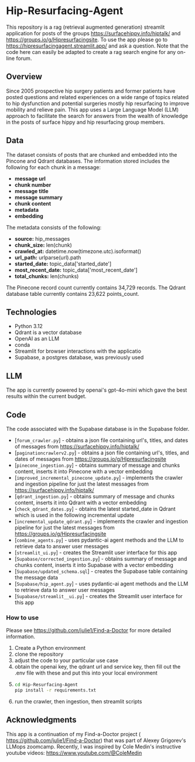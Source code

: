 # Hip-Resurfacing-Agent

This repository is a rag (retrieval augmented generation) streamlit application for posts of the groups https://surfacehippy.info/hiptalk/ and https://groups.io/g/Hipresurfacingsite.  To use the app please go to https://hipresurfacingagent.streamlit.app/ and ask a question. Note that the code here can easily be adapted to create a rag search engine for any on-line forum.

## Overview

Since 2005 prospective hip surgery patients and former patients have posted questions and 
related experiences on a wide range of topics related to hip dysfunction and potential
surgeries mostly hip resurfacing to improve mobility and relieve pain. This app uses a
Large Language Model (LLM) approach to facilitate the search for answers from the wealth 
of knowledge in the posts of surface hippy and hip resurfacing group members.

## Data

The dataset consists of posts that are chunked and embedded into the Pincone and Qdrant databases.
The information stored includes the following for each chunk in a message:

- **message url**
- **chunk number**
- **message title** 
- **message summary** 
- **chunk content** 
- **metadata** 
- **embedding** 

The metadata consists of the following:

- **source:** hip_messages
- **chunk_size:** len(chunk)
- **crawled_at:** datetime.now(timezone.utc).isoformat()
- **url_path:** urlparse(url).path
- **started_date:** topic_data['started_date']
- **most_recent_date:** topic_data['most_recent_date']
- **total_chunks:** len(chunks)

The Pinecone record count currently contains 34,729 records.
The Qdrant database table currently contains 23,622 points_count.

## Technologies

- Python 3.12
- Qdrant is a vector database
- OpenAI as an LLM
- conda
- Streamlit for browser interactions with the applicatio
- Supabase, a postgres database, was previously used
                
## LLM   

The app is currently powered by openai's gpt-4o-mini which gave the best results within the current budget. 

## Code

The code associated with the Supabase database is in the Supabase folder.

- [`forum_crawler.py`] - obtains a json file containing url's, titles, and dates of messages from https://surfacehippy.info/hiptalk/ 
- [`paginationcrawlerv2.py`] - obtains a json file containing url's, titles, and dates of messages from https://groups.io/g/Hipresurfacingsite
- [`pinecone_ingestion.py`] - obtains summary of message and chunks content, inserts it into Pinecone with a vector embedding
- [`improved_incremental_pinecone_update.py`] - implements the crawler and ingestion pipeline for just the latest messages from https://surfacehippy.info/hiptalk/ 
- [`qdrant_ingestion.py`] - obtains summary of message and chunks content, inserts it into Qdrant with a vector embedding
- [`check_qdrant_dates.py`] - obtains the latest started_date in Qdrant which is used in the following incremental update
- [`incremental_update_qdrant.py`] - implements the crawler and ingestion pipeline for just the latest messages from https://groups.io/g/Hipresurfacingsite
- [`combine_agents.py`] - uses pydantic-ai agent methods and the LLM to retrieve data to answer user messages
- [`streamlit_ui.py`] - creates the Streamlit user interface for this app 
- [`Supabase/corrected_ingestion.py`] - obtains summary of message and chunks content, inserts it into Supabase with a vector embedding
- [`Supabase/updated_schema.sql`] - creates the Supabase table containing the message data
- [`Supabase/hip_agent.py`] - uses pydantic-ai agent methods and the LLM to retrieve data to answer user messages
- [`Supabase/streamlit__ui.py`] - creates the Streamlit user interface for this app

###  How to use

Please see https://github.com/julie1/Find-a-Doctor for more detailed information.

1. Create a Python environment
2. clone the repository
3. adjust the code to your particular use case
4. obtain the openai key, the qdrant url and service key, then fill out the .env file with these and put this into your local
environment
5. ```bash
   cd Hip-Resurfacing-Agent
   pip install -r requirements.txt
6. run the crawler, then ingestion, then streamlit scripts
   

## Acknowledgments

This app is a continuation of my Find-a-Doctor project ( https://github.com/julie1/Find-a-Doctor) that was part of Alexey Grigorev's LLMops zoomcamp.  Recently, I was inspired by Cole Medin's instructive youtube videos: https://www.youtube.com/@ColeMedin               
